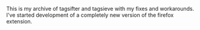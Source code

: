 This is my archive of tagsifter and tagsieve with my fixes and workarounds.
I've started development of a completely new version of the firefox extension.
